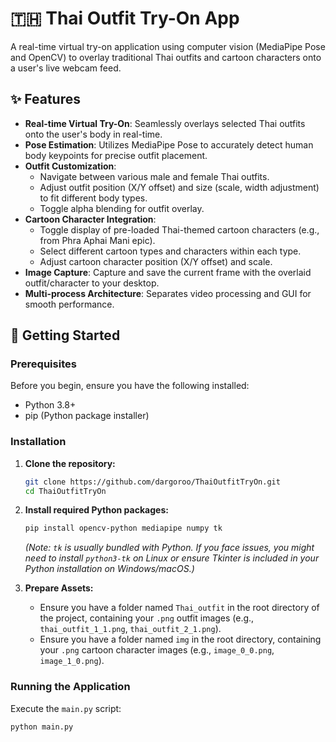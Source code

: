 # 🇹🇭 Thai Outfit Try-On App

A real-time virtual try-on application using computer vision (MediaPipe Pose and OpenCV) to overlay traditional Thai outfits and cartoon characters onto a user's live webcam feed.

## ✨ Features

* **Real-time Virtual Try-On**: Seamlessly overlays selected Thai outfits onto the user's body in real-time.
* **Pose Estimation**: Utilizes MediaPipe Pose to accurately detect human body keypoints for precise outfit placement.
* **Outfit Customization**:
    * Navigate between various male and female Thai outfits.
    * Adjust outfit position (X/Y offset) and size (scale, width adjustment) to fit different body types.
    * Toggle alpha blending for outfit overlay.
* **Cartoon Character Integration**:
    * Toggle display of pre-loaded Thai-themed cartoon characters (e.g., from Phra Aphai Mani epic).
    * Select different cartoon types and characters within each type.
    * Adjust cartoon character position (X/Y offset) and scale.
* **Image Capture**: Capture and save the current frame with the overlaid outfit/character to your desktop.
* **Multi-process Architecture**: Separates video processing and GUI for smooth performance.

## 🚀 Getting Started

### Prerequisites

Before you begin, ensure you have the following installed:

* Python 3.8+
* pip (Python package installer)

### Installation

1.  **Clone the repository:**
    ```bash
    git clone https://github.com/dargoroo/ThaiOutfitTryOn.git
    cd ThaiOutfitTryOn
    ```
    
2.  **Install required Python packages:**
    ```bash
    pip install opencv-python mediapipe numpy tk
    ```
    *(Note: `tk` is usually bundled with Python. If you face issues, you might need to install `python3-tk` on Linux or ensure Tkinter is included in your Python installation on Windows/macOS.)*

3.  **Prepare Assets:**
    * Ensure you have a folder named `Thai_outfit` in the root directory of the project, containing your `.png` outfit images (e.g., `thai_outfit_1_1.png`, `thai_outfit_2_1.png`).
    * Ensure you have a folder named `img` in the root directory, containing your `.png` cartoon character images (e.g., `image_0_0.png`, `image_1_0.png`).

### Running the Application

Execute the `main.py` script:

```bash
python main.py
